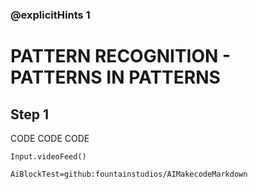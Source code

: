 ### @explicitHints 1

# PATTERN RECOGNITION -  PATTERNS IN PATTERNS

## Step 1
CODE CODE CODE


```ghost
Input.videoFeed()
```

```package
AiBlockTest=github:fountainstudios/AIMakecodeMarkdown
```